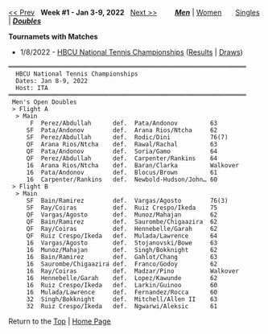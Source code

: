 <a name="top"></a>[<< Prev](men_doubles_2152.md) &nbsp; **Week #1 - Jan 3-9, 2022** &nbsp; [Next >>](men_doubles_2202.md) &nbsp;&nbsp;&nbsp;&nbsp;&nbsp;&nbsp;&nbsp; [***Men***](./men_doubles_2201.md) &#124; [Women](./women_doubles_2201.md) &nbsp;&nbsp;&nbsp;&nbsp;&nbsp; [Singles](./men_singles_2201.md) &#124; [***Doubles***](./men_doubles_2201.md)

**Tournamets with Matches**  
- 1/8/2022 - [HBCU National Tennis Championships](#22-19950) ([Results](#22-19950) &#124; <a href="https://colleges.wearecollegetennis.com/competitions/ITA/Tournaments/Overview/59950F75-0B30-471A-A377-40A46ACEE186" target="_blank">Draws</a>)  

<a name="22-19950"></a>
~~~
══════════════════════════════════════════════════════════════════
  HBCU National Tennis Championships
  Dates: Jan 8-9, 2022
  Host: ITA
══════════════════════════════════════════════════════════════════
 Men's Open Doubles
 > Flight A
  > Main
      F  Perez/Abdullah      def.  Pata/Andonov         63
     SF  Pata/Andonov        def.  Arana Rios/Ntcha     62
     SF  Perez/Abdullah      def.  Rodic/Dini           76(7)
     QF  Arana Rios/Ntcha    def.  Rawal/Rachal         63
     QF  Pata/Andonov        def.  Soria/Gamo           64
     QF  Perez/Abdullah      def.  Carpenter/Rankins    64
     16  Arana Rios/Ntcha    def.  Baran/Clarka         Walkover
     16  Pata/Andonov        def.  Blocus/Brown         61
     16  Carpenter/Rankins   def.  Newbold-Hudson/John… 60
 > Flight B
  > Main
     SF  Bain/Ramirez        def.  Vargas/Agosto        76(3)
     SF  Ray/Coiras          def.  Ruiz Crespo/Ikeda    75
     QF  Vargas/Agosto       def.  Munoz/Mahajan        62
     QF  Bain/Ramirez        def.  Saurombe/Chigaazira  62
     QF  Ray/Coiras          def.  Hennebelle/Garah     62
     QF  Ruiz Crespo/Ikeda   def.  Mulada/Lawrence      64
     16  Vargas/Agosto       def.  Stojanovski/Bowe     63
     16  Munoz/Mahajan       def.  Singh/Bokknight      62
     16  Bain/Ramirez        def.  Gahlot/Chang         63
     16  Saurombe/Chigaazira def.  Franco/Godoy         62
     16  Ray/Coiras          def.  Madzar/Pino          Walkover
     16  Hennebelle/Garah    def.  Lopez/Kawunde        62
     16  Ruiz Crespo/Ikeda   def.  Larkin/Guinoo        60
     16  Mulada/Lawrence     def.  Fernandez/Rocca      60
     32  Singh/Bokknight     def.  Mitchell/Allen II    63
     32  Ruiz Crespo/Ikeda   def.  Ngwarwi/Aleksic      61
~~~

Return to the [Top](./men_doubles_2201.md) &#124; [Home Page](../../index.md)